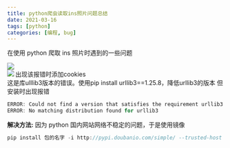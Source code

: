```yaml
---
title: python爬虫读取ins照片问题总结
date: 2021-03-16
tags: [python]
categories: [编程, bug]
---
```


在使用 python 爬取 ins 照片时遇到的一些问题

<!--more-->

<img src="https://ydw6tr-blog.oss.laf.run/post/2021-03-28-01.png" align="left">
<div style="clear: both;"></div>
出现该报错时添加cookies

<img src="https://ydw6tr-blog.oss.laf.run/post/2021-03-28-02.png" align="left">
<div style="clear: both;"></div>
这是库ulllib3版本的错误。使用pip install urllib3==1.25.8，降低urllib3的版本
但安装时出现报错

```js
ERROR: Could not find a version that satisfies the requirement urllib3
ERROR: No matching distribution found for urllib3
```

**解决方法:**
因为 python 国内网站网络不稳定的问题，于是使用镜像

```js
pip install 包的名字 -i http://pypi.doubanio.com/simple/ --trusted-host pypi.doubanio.com
```
